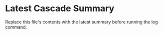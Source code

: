 # Latest Cascade Summary

Replace this file's contents with the latest summary before running the log command.
